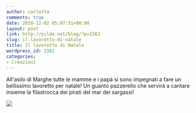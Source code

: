 ```yaml
---
author: carlotta
comments: true
date: 2010-12-02 05:07:51+00:00
layout: post
link: http://pilde.net/blog/?p=2162
slug: il-lavoretto-di-natale
title: Il lavoretto di Natale
wordpress_id: 2162
categories:
- Creazioni
---
```


All'asilo di Marghe tutte le mamme e i papà si sono impegnati a fare un bellissimo lavoretto per natale! Un guanto pazzerello che servirà a cantare insieme la filastrocca dei pirati del mar dei sargassi!

![](http://pilde.net/blog/wp-content/uploads/2010/12/lavoretto_natale1.jpg)
